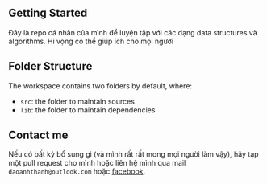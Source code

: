 ## Getting Started

Đây là repo cá nhân của mình để luyện tập với các dạng data structures và algorithms. Hi vọng có thể giúp ích cho mọi người

## Folder Structure

The workspace contains two folders by default, where:

- `src`: the folder to maintain sources
- `lib`: the folder to maintain dependencies

## Contact me

Nếu có bất kỳ bổ sung gì (và mình rất rất mong mọi người làm vậy), hãy tạp một pull request cho mình hoặc liên hệ mình qua mail ``daoanhthanh@outlook.com`` hoặc  [facebook](https://www.facebook.com/daoanhthanh29/).

